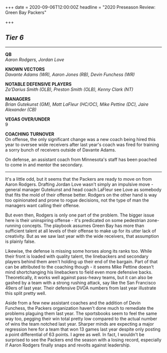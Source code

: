+++
date = 2020-09-06T12:00:00Z
headline = "2020 Preseason Review: Green Bay Packers"

+++
## _Tier 6_

***

**QB**  
_Aaron Rodgers, Jordan Love_

**KNOWN VECTORS**  
_Davante Adams (WR), Aaron Jones (RB), Devin Funchess (WR)_

**NOTABLE DEFENSIVE PLAYERS**  
_Za'Darius Smith (OLB), Preston Smith (OLB), Kenny Clark (NT)_

**MANAGERS**  
_Brian Gutekunst (GM), Matt LaFleur (HC/OC), Mike Pettine (DC), Jaire Alexander (CB)_

**VEGAS OVER/UNDER**  
9

**COACHING TURNOVER**  
On offense, the only significant change was a new coach being hired this year to oversee wide receivers after last year's coach was fired for training a sorry bunch of receivers outside of Davante Adams.

On defense, an assistant coach from Minnesota's staff has been poached to come in and mentor the secondary.

***

It's a little odd, but it seems that the Packers are ready to move on from Aaron Rodgers. Drafting Jordan Love wasn't simply an impulsive move - general manager Gutekunst and head coach LaFleur see Love as somebody that fits the mold of their offense better. Rodgers on the other hand is way too opinionated and prone to rogue decisions, not the type of man the managers want calling their offense.

But even then, Rodgers is only one part of the problem. The bigger issue here is their uninspiring offense - it's predicated on some pedestrian zone-running concepts. The playbook assumes Green Bay has more than sufficient talent at all levels of their offense to make up for its utter lack of creativity.  But as we saw last year with the wide receivers, that assumption is plainly false.

Likewise, the defense is missing some horses along its ranks too. While their front is loaded with quality talent, the linebackers and secondary players behind them aren't holding up their end of the bargain. Part of that can be attributed to the coaching though - it seems Mike Pettine doesn't mind shortchanging his linebackers to field even more defensive backs. Theoretically, it works well against pass-heavy teams, but it can also be gashed by a team with a strong rushing attack, say like the San Francisco 49ers of last year. Their defensive DVOA numbers from last year illustrate this split pretty well.

Aside from a few new assistant coaches and the addition of Devin Funchess, the Packers organization haven't done much to remediate the problems plaguing them last year. The sportsbooks seem to feel the same way too, pegging their win total pretty low compared to the actual number of wins the team notched last year. Sharper minds are expecting a major regression here for a team that won 13 games last year despite only posting a point differential of 63 points. I agree as well. In fact, I wouldn't be surprised to see the Packers end the season with a losing record, especially if Aaron Rodgers finally snaps and revolts against leadership.